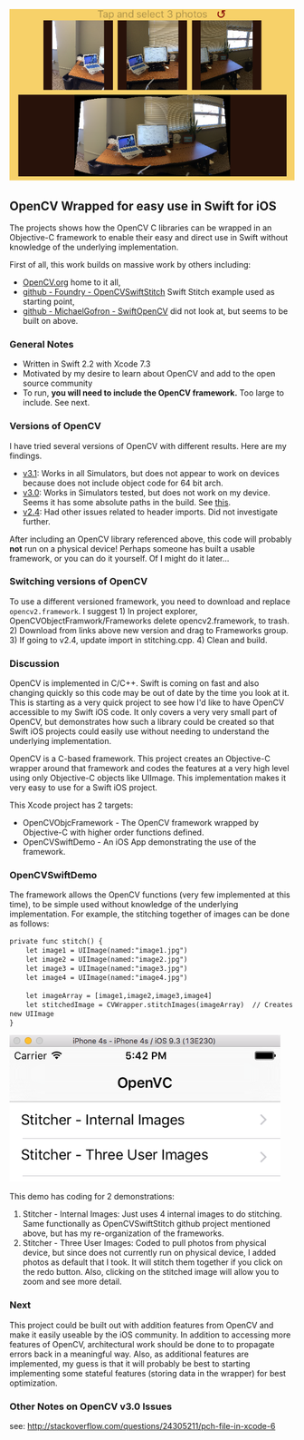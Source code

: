 ![ScreenShot](./README-resources/readme1.png)
## OpenCV Wrapped for easy use in Swift for iOS
The projects shows how the OpenCV C libraries can be wrapped in an Objective-C framework to enable their easy and direct use in Swift without knowledge of the underlying implementation.

First of all, this work builds on massive work by others including:
* [OpenCV.org](http://opencv.org) home to it all, 
* [github - Foundry - OpenCVSwiftStitch](https://github.com/foundry/OpenCVSwiftStitch) Swift Stitch example used as starting point,
* [github - MichaelGofron - SwiftOpenCV](https://github.com/MichaelGofron/SwiftOpenCV) did not look at, but seems to be built on above.

### General Notes

- Written in Swift 2.2 with Xcode 7.3
- Motivated by my desire to learn about OpenCV and add to the open source community
- To run, __you will need to include the OpenCV framework.__ Too large to include. See next.

### Versions of OpenCV
I have tried several versions of OpenCV with different results. Here are my findings.
* [v3.1](http://sourceforge.net/projects/opencvlibrary/files/opencv-ios/3.1.0/opencv2.framework.zip/download): Works in all Simulators, but does not appear to work on devices because does not include object code for 64 bit arch.
* [v3.0](http://sourceforge.net/projects/opencvlibrary/files/opencv-ios/3.0.0/opencv2.framework.zip/download): Works in Simulators tested, but does not work on my device. Seems it has some absolute paths in the build. See [this](http://stackoverflow.com/q/26978806/4305146).
* [v2.4](https://sourceforge.net/projects/opencvlibrary/files/opencv-ios/2.4.11/opencv2.framework.zip/download): Had other issues related to header imports. Did not investigate further.

After including an OpenCV library referenced above, this code will probably __not__ run on a physical device! Perhaps someone has built a usable framework, or you can do it yourself. Of I might do it later...

### Switching versions of OpenCV
To use a different versioned framework, you need to download and replace `opencv2.framework`. I suggest 1) In project explorer, OpenCVObjectFramwork/Frameworks delete opencv2.framework, to trash. 2) Download from links above new version and drag to Frameworks group. 3) If going to v2.4, update import in stitching.cpp. 4) Clean and build.

### Discussion

OpenCV is implemented in C/C++. Swift is coming on fast and also changing quickly so this code may be out of date by the time you look at it. 
This is starting as a very quick project to see how I'd like to have OpenCV accessible to my Swift iOS code. 
It only covers a very very small part of OpenCV, but demonstrates how such a library could be created so that Swift iOS projects could easily use without needing to understand the underlying implementation.

OpenCV is a C-based framework. This project creates an Objective-C wrapper around that framework and codes the features at a very high level using only Objective-C objects like UIImage.
This implementation makes it very easy to use for a Swift iOS project.

This Xcode project has 2 targets:
* OpenCVObjcFramework - The OpenCV framework wrapped by Objective-C with higher order functions defined.
* OpenCVSwiftDemo - An iOS App demonstrating the use of the framework.

### OpenCVSwiftDemo

The framework allows the OpenCV functions (very few implemented at this time), to be simple used without knowledge of the underlying implementation.
For example, the stitching together of images can be done as follows:

    private func stitch() {
        let image1 = UIImage(named:"image1.jpg")
        let image2 = UIImage(named:"image2.jpg")
        let image3 = UIImage(named:"image3.jpg")
        let image4 = UIImage(named:"image4.jpg")
            
        let imageArray = [image1,image2,image3,image4]
        let stitchedImage = CVWrapper.stitchImages(imageArray)  // Creates new UIImage
    }

![Menu](./README-resources/menu.png)

This demo has coding for 2 demonstrations:
1) Stitcher - Internal Images: Just uses 4 internal images to do stitching. Same functionally as OpenCVSwiftStitch github project mentioned above, but has my re-organization of the frameworks.
2) Stitcher - Three User Images: Coded to pull photos from physical device, but since does not currently run on physical device, I added photos as default that I took. It will stitch them together if you click on the redo button. Also, clicking on the stitched image will allow you to zoom and see more detail.

### Next

This project could be built out with addition features from OpenCV and make it easily useable by the iOS community. 
In addition to accessing more features of OpenCV, architectural work should be done to to propagate errors back in a meaningful way.
Also, as additional features are implemented, my guess is that it will probably be best to starting implementing some stateful features 
(storing data in the wrapper) for best optimization.

    
### Other Notes on OpenCV v3.0 Issues

see: http://stackoverflow.com/questions/24305211/pch-file-in-xcode-6

